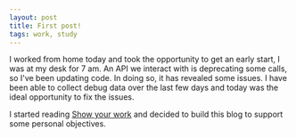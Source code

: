 ```yaml
---
layout: post
title: First post!
tags: work, study
---
```


I worked from home today and took the opportunity to get an early start, I
was at my desk for 7 am. An API we interact with is deprecating some calls, so I've
been updating code. In doing so, it has revealed some issues. I have been able to collect debug data over the last few days and today was the ideal opportunity to fix the issues.

I started reading [Show your work](https://austinkleon.com/show-your-work/) and
decided to build this blog to support some personal objectives.
